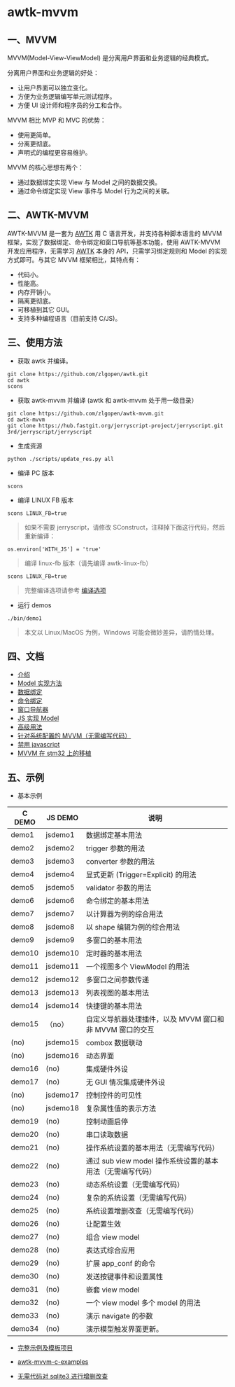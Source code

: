 # awtk-mvvm

## 一、MVVM 
MVVM(Model-View-ViewModel) 是分离用户界面和业务逻辑的经典模式。

分离用户界面和业务逻辑的好处：

  * 让用户界面可以独立变化。
  * 方便为业务逻辑编写单元测试程序。
  * 方便 UI 设计师和程序员的分工和合作。

MVVM 相比 MVP 和 MVC 的优势：

  * 使用更简单。
  * 分离更彻底。
  * 声明式的编程更容易维护。

MVVM 的核心思想有两个：

* 通过数据绑定实现 View 与 Model 之间的数据交换。
* 通过命令绑定实现 View 事件与 Model 行为之间的关联。

## 二、AWTK-MVVM

AWTK-MVVM 是一套为 [AWTK](https://github.com/zlgopen/awtk) 用 C 语言开发，并支持各种脚本语言的 MVVM 框架，实现了数据绑定、命令绑定和窗口导航等基本功能，使用 AWTK-MVVM 开发应用程序，无需学习 [AWTK](https://github.com/zlgopen/awtk) 本身的 API，只需学习绑定规则和 Model 的实现方式即可。与其它 MVVM 框架相比，其特点有：

* 代码小。
* 性能高。
* 内存开销小。
* 隔离更彻底。
* 可移植到其它 GUI。
* 支持多种编程语言（目前支持 C/JS)。

## 三、使用方法

* 获取 awtk 并编译。

```
git clone https://github.com/zlgopen/awtk.git
cd awtk
scons
```

* 获取 awtk-mvvm 并编译 (awtk 和 awtk-mvvm 处于用一级目录）

```
git clone https://github.com/zlgopen/awtk-mvvm.git
cd awtk-mvvm
git clone https://hub.fastgit.org/jerryscript-project/jerryscript.git 3rd/jerryscript/jerryscript
```

* 生成资源

```
python ./scripts/update_res.py all
```

* 编译 PC 版本

```
scons
```

* 编译 LINUX FB 版本

```
scons LINUX_FB=true
```

> 如果不需要 jerryscript，请修改 SConstruct，注释掉下面这行代码，然后重新编译：

```
os.environ['WITH_JS'] = 'true'
```

> 编译 linux-fb 版本（请先编译 awtk-linux-fb）

```
scons LINUX_FB=true
```

> 完整编译选项请参考 [编译选项](https://github.com/zlgopen/awtk-widget-generator/blob/master/docs/build_options.md)

* 运行 demos

```
./bin/demo1
```

> 本文以 Linux/MacOS 为例，Windows 可能会微妙差异，请酌情处理。

## 四、文档
* [介绍](docs/8.intro.md)
* [Model 实现方法](docs/9.model.md)
* [数据绑定](docs/10.data_binding.md)
* [命令绑定](docs/11.command_binding.md)
* [窗口导航器](docs/12.navigate.md)
* [JS 实现 Model](docs/13.js_model.md)
* [高级用法](docs/14.advance_usages.md)
* [针对系统配置的 MVVM（无需编写代码）](docs/15.app_conf.md)
* [禁用 javascript](docs/how_to_disable_js.md)
* [MVVM 在 stm32 上的移植](https://github.com/zlgopen/awtk-stm32h743iitx-mvvm/blob/master/docs/stm32h743iitx_port.md)

## 五、示例

* 基本示例

|  C DEMO  | JS DEMO  | 说明 |
| -------- | -------  | ---------------------------------    |
| demo1    | jsdemo1  | 数据绑定基本用法                     |
| demo2    | jsdemo2  | trigger 参数的用法                   |
| demo3    | jsdemo3  | converter 参数的用法                 |
| demo4    | jsdemo4  | 显式更新 (Trigger=Explicit) 的用法   |
| demo5    | jsdemo5  | validator 参数的用法                 |
| demo6    | jsdemo6  | 命令绑定的基本用法                   |
| demo7    | jsdemo7  | 以计算器为例的综合用法               |
| demo8    | jsdemo8  | 以 shape 编辑为例的综合用法          |
| demo9    | jsdemo9  | 多窗口的基本用法                     |
| demo10   | jsdemo10 | 定时器的基本用法                     |
| demo11   | jsdemo11 | 一个视图多个 ViewModel 的用法        |
| demo12   | jsdemo12 | 多窗口之间参数传递                   |
| demo13   | jsdemo13 | 列表视图的基本用法                   |
| demo14   | jsdemo14 | 快捷键的基本用法                     |
| demo15   | （no）   | 自定义导航器处理插件，以及 MVVM 窗口和非 MVVM 窗口的交互 |
| (no)     | jsdemo15 | combox 数据联动                     |
| (no)     | jsdemo16 | 动态界面                            |
| demo16   | (no)     | 集成硬件外设                        |
| demo17   | (no)     | 无 GUI 情况集成硬件外设             |
| (no)     | jsdemo17 | 控制控件的可见性                    |
| (no)     | jsdemo18 | 复杂属性值的表示方法                |
| demo19   | (no)     | 控制动画启停                        |
| demo20   | (no)     | 串口读取数据                        |
| demo21   | (no)     | 操作系统设置的基本用法（无需编写代码）|
| demo22   | (no)     | 通过 sub view model 操作系统设置的基本用法（无需编写代码）    |
| demo23   | (no)     | 动态系统设置（无需编写代码）          |
| demo24   | (no)     | 复杂的系统设置（无需编写代码）        |
| demo25   | (no)     | 系统设置增删改查（无需编写代码）      |
| demo26   | (no)     | 让配置生效                            |
| demo27   | (no)     | 组合 view model                       |
| demo28   | (no)     | 表达式综合应用                        |
| demo29   | (no)     | 扩展 app_conf 的命令                  |
| demo30   | (no)     | 发送按键事件和设置属性                |
| demo31   | (no)     | 嵌套 view model                       |
| demo32   | (no)     | 一个 view model 多个 model 的用法      |
| demo33   | (no)     | 演示 navigate 的参数      |
| demo34   | (no)     | 演示模型触发界面更新。|

* [完整示例及模板项目](https://github.com/zlgopen/awtk-mvvm-c-hello)

* [awtk-mvvm-c-examples](https://github.com/zlgopen/awtk-mvvm-c-examples) 

* [无需代码对 sqlite3 进行增删改查](https://github.com/zlgopen/awtk-database-repository)

